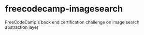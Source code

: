 # freecodecamp-imagesearch
FreeCodeCamp's back end certification challenge on image search abstraction layer
